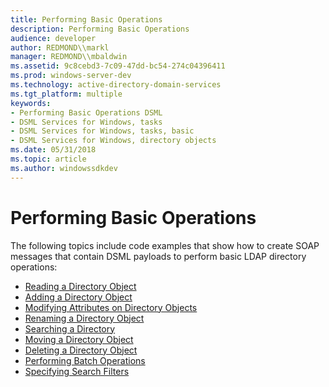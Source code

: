 ```yaml
---
title: Performing Basic Operations
description: Performing Basic Operations
audience: developer
author: REDMOND\\markl
manager: REDMOND\\mbaldwin
ms.assetid: 9c8cebd3-7c09-47dd-bc54-274c04396411
ms.prod: windows-server-dev
ms.technology: active-directory-domain-services
ms.tgt_platform: multiple
keywords:
- Performing Basic Operations DSML
- DSML Services for Windows, tasks
- DSML Services for Windows, tasks, basic
- DSML Services for Windows, directory objects
ms.date: 05/31/2018
ms.topic: article
ms.author: windowssdkdev
---
```


# Performing Basic Operations

The following topics include code examples that show how to create SOAP messages that contain DSML payloads to perform basic LDAP directory operations:

-   [Reading a Directory Object](read-a-directory-object.md)
-   [Adding a Directory Object](adddirobj.md)
-   [Modifying Attributes on Directory Objects](modattrdirobj.md)
-   [Renaming a Directory Object](rendirobj.md)
-   [Searching a Directory](seardir.md)
-   [Moving a Directory Object](movedirobj.md)
-   [Deleting a Directory Object](deldirobj.md)
-   [Performing Batch Operations](batcoper.md)
-   [Specifying Search Filters](specifying-search-filters.md)

 

 




